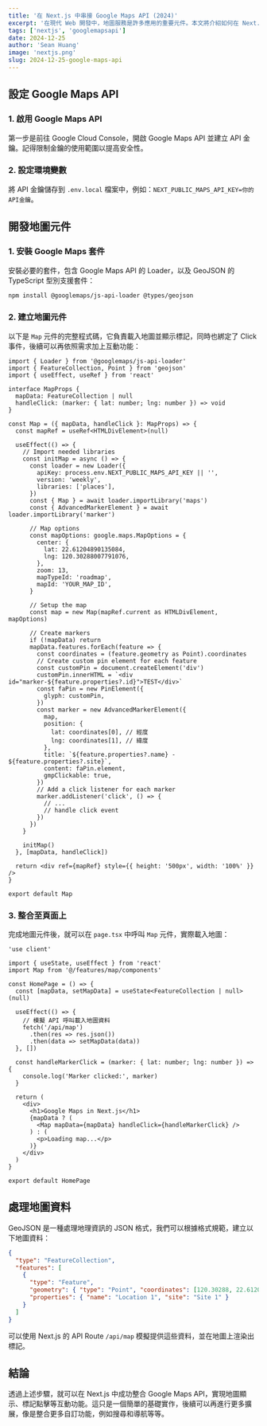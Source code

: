 ```yaml
---
title: '在 Next.js 中串接 Google Maps API (2024)'
excerpt: '在現代 Web 開發中，地圖服務是許多應用的重要元件。本文將介紹如何在 Next.js 中使用 Google Maps API，並展示一個包含地圖標記和互動功能的範例。'
tags: ['nextjs', 'googlemapsapi']
date: 2024-12-25
author: 'Sean Huang'
image: 'nextjs.png'
slug: 2024-12-25-google-maps-api
---
```


## 設定 Google Maps API

### 1. 啟用 Google Maps API

第一步是前往 Google Cloud Console，開啟 Google Maps API 並建立 API 金鑰。記得限制金鑰的使用範圍以提高安全性。

### 2. 設定環境變數

將 API 金鑰儲存到 `.env.local` 檔案中，例如：`NEXT_PUBLIC_MAPS_API_KEY=你的API金鑰`。

## 開發地圖元件

### 1. 安裝 Google Maps 套件

安裝必要的套件，包含 Google Maps API 的 Loader，以及 GeoJSON 的 TypeScript 型別支援套件：

```bash
npm install @googlemaps/js-api-loader @types/geojson
```

### 2. 建立地圖元件

以下是 `Map` 元件的完整程式碼，它負責載入地圖並顯示標記，同時也綁定了 Click 事件，後續可以再依照需求加上互動功能：

```tsx
import { Loader } from '@googlemaps/js-api-loader'
import { FeatureCollection, Point } from 'geojson'
import { useEffect, useRef } from 'react'

interface MapProps {
  mapData: FeatureCollection | null
  handleClick: (marker: { lat: number; lng: number }) => void
}

const Map = ({ mapData, handleClick }: MapProps) => {
  const mapRef = useRef<HTMLDivElement>(null)

  useEffect(() => {
    // Import needed libraries
    const initMap = async () => {
      const loader = new Loader({
        apiKey: process.env.NEXT_PUBLIC_MAPS_API_KEY || '',
        version: 'weekly',
        libraries: ['places'],
      })
      const { Map } = await loader.importLibrary('maps')
      const { AdvancedMarkerElement } = await loader.importLibrary('marker')

      // Map options
      const mapOptions: google.maps.MapOptions = {
        center: {
          lat: 22.61204890135084,
          lng: 120.30288007791076,
        },
        zoom: 13,
        mapTypeId: 'roadmap',
        mapId: 'YOUR_MAP_ID',
      }

      // Setup the map
      const map = new Map(mapRef.current as HTMLDivElement, mapOptions)

      // Create markers
      if (!mapData) return
      mapData.features.forEach(feature => {
        const coordinates = (feature.geometry as Point).coordinates
        // Create custom pin element for each feature
        const customPin = document.createElement('div')
        customPin.innerHTML = `<div id="marker-${feature.properties?.id}">TEST</div>`
        const faPin = new PinElement({
          glyph: customPin,
        })
        const marker = new AdvancedMarkerElement({
          map,
          position: {
            lat: coordinates[0], // 經度
            lng: coordinates[1], // 緯度
          },
          title: `${feature.properties?.name} - ${feature.properties?.site}`,
          content: faPin.element,
          gmpClickable: true,
        })
        // Add a click listener for each marker
        marker.addListener('click', () => {
          // ...
          // handle click event
        })
      })
    }

    initMap()
  }, [mapData, handleClick])

  return <div ref={mapRef} style={{ height: '500px', width: '100%' }} />
}

export default Map
```

### 3. 整合至頁面上

完成地圖元件後，就可以在 `page.tsx` 中呼叫 `Map` 元件，實際載入地圖：

```tsx
'use client'

import { useState, useEffect } from 'react'
import Map from '@/features/map/components'

const HomePage = () => {
  const [mapData, setMapData] = useState<FeatureCollection | null>(null)

  useEffect(() => {
    // 模擬 API 呼叫載入地圖資料
    fetch('/api/map')
      .then(res => res.json())
      .then(data => setMapData(data))
  }, [])

  const handleMarkerClick = (marker: { lat: number; lng: number }) => {
    console.log('Marker clicked:', marker)
  }

  return (
    <div>
      <h1>Google Maps in Next.js</h1>
      {mapData ? (
        <Map mapData={mapData} handleClick={handleMarkerClick} />
      ) : (
        <p>Loading map...</p>
      )}
    </div>
  )
}

export default HomePage
```

## 處理地圖資料

GeoJSON 是一種處理地理資訊的 JSON 格式，我們可以根據格式規範，建立以下地圖資料：

```json
{
  "type": "FeatureCollection",
  "features": [
    {
      "type": "Feature",
      "geometry": { "type": "Point", "coordinates": [120.30288, 22.61205] },
      "properties": { "name": "Location 1", "site": "Site 1" }
    }
  ]
}
```

可以使用 Next.js 的 API Route `/api/map` 模擬提供這些資料，並在地圖上渲染出標記。

## 結論

透過上述步驟，就可以在 Next.js 中成功整合 Google Maps API，實現地圖顯示、標記點擊等互動功能。這只是一個簡單的基礎實作，後續可以再進行更多擴展，像是整合更多自訂功能，例如搜尋和導航等等。
